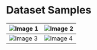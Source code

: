 # Dataset Samples

| ![Image 1](Dataset%20Samples/13_1_884_180_0-728_jpg.rf.9cb811278b9e60ac962967e54d7e7aa7.jpg) | ![Image 2](Dataset%20Samples/62_4_345_279_0-910_jpg.rf.2faeb147c81df2a27008823c441f104d.jpg) 
|----------------------------------------------------------------------------------------------|--------------------------------------------------------------------------------------------|
| ![Image 3](Dataset%20Samples/69_4_688_279_0-781_jpg.rf.ee7dc114c4be00b15e1315350d7f9868.jpg) | ![Image 4](Dataset%20Samples/74_2_933_279_0-787_jpg.rf.11484c5cbe0cc6af3636155092638e27.jpg)
